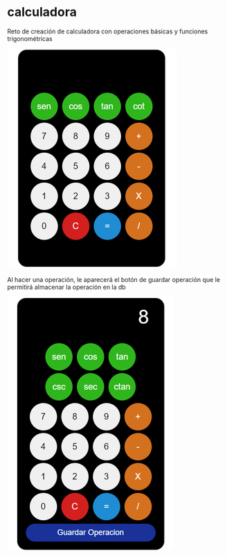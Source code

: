 # calculadora


Reto de creación de calculadora con operaciones básicas y funciones trigonométricas

![Vista](./assets/img/vista-1.PNG)

Al hacer una operación, le aparecerá el botón de guardar operación que le permitirá almacenar la operación en la db

![Vista](./assets/img/vista-2.PNG)